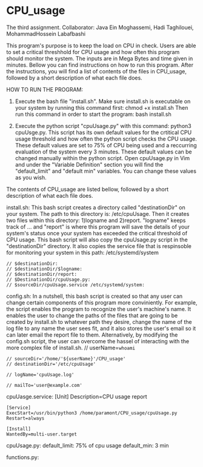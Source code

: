 # CPU_usage
The third assignment.
Collaborator:
  Java Ein Moghassemi, 
  Hadi Taghilouei, 
  MohammadHossein Labafbashi

This program's purpose is to keep the load on CPU in check. Users are able to set a critical threshhold for CPU usage and how often this program should monitor the system. The inputs are in Mega Bytes and time given in minutes. Bellow you can find instructions on how to run this program. After the instructions, you will find a list of contents of the files in CPU_usage, followed by a short description of what each file does.   

HOW TO RUN THE PROGRAM:
1) Execute the bash file "install.sh". Make sure install.sh is executable on your system by running this command first: chmod +x install.sh Then run this command in order to start the program: bash install.sh 
	
2) Execute the python script "cpuUsage.py" with this command: python3 cpuUsge.py. This script has its own default values for the crtitical CPU usage threshold and how often the python script checks the CPU usage. These default values are set to 75% of CPU being used and a reccurring evaluation of the system every 3 minutes. These default values can be changed manually within the python script. Open cpuUsage.py in Vim and under the "Variable Definition" section you will find the "default_limit" and "default min" variables. You can change these values as you wish.    

The contents of CPU_usage are listed bellow, followed by a short description of what each file does.  

install.sh:
This bash script creates a directory called "destinationDir" on your system. The path to this directory is: /etc/cpuUsage. Then it creates two files within this directory: 1)logname and 2)report. "logname" keeps track of ... and "report" is where this program will save the details of your system's status once your system has exceeded the critical threshold of CPU usage. 
This bash script will also copy the cpuUsage.py script in the "destinationDir" directory. It also copies the service file that is respinsoble for monitoring your system in this path: /etc/systemd/system
	
	// $destinationDir: 
	// $destinationDir/$logname:
	// $destinationDir/report:
	// $DestinationDir/cpuUsage.py:
	// $sourceDir/cpuUsage.service /etc/systemd/system:
	
		 	 
	
config.sh:
In a nutshell, this bash script is created so that any user can change certain components of this program more conviniently. For example, the script enables the program to recognize the user's machine's name. It enables the user to change the paths of the files that are going to be created by install.sh to whatever path they desire, change the name of the log file to any name the user sees fit, and it also stores the user's email so it can later email the report file to them. Alternatively, by modifying the config.sh script, the user can overcome the hassel of interacting with the more complex file of install.sh.
	// userName=`whoami`

	// sourceDir='/home/'${userName}'/CPU_usage'
	// destinationDir='/etc/cpuUsage'

	// logName='cpuUsage.log'

	// mailTo='user@example.com'

cpuUasge.service:
	[Unit]
	Description=CPU usage report

	[Service]
	ExecStart=/usr/bin/python3 /home/paramont/CPU_usage/cpuUsage.py
	Restart=always

	[Install]
	WantedBy=multi-user.target

cpuUsage.py:
	default_limit: 75% of cpu usage
	default_min: 3 min

functions.py:
	


  
